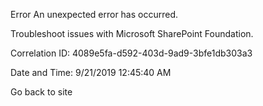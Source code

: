 Error An unexpected error has occurred.

Troubleshoot issues with Microsoft SharePoint Foundation.

Correlation ID: 4089e5fa-d592-403d-9ad9-3bfe1db303a3

Date and Time: 9/21/2019 12:45:40 AM

Go back to site